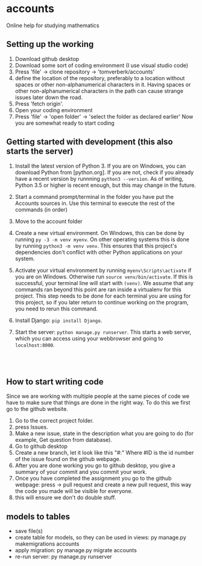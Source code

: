 # accounts
Online help for studying mathematics

## Setting up the working
1. Download github desktop
1. Download some sort of coding environment (I use visual studio code)
1. Press 'file' -> clone repository -> 'tomverberk/accounts'
1. define the location of the repository, preferably to a location without spaces or other non-alphanumerical characters in it. Having spaces or other non-alphanumerical characters in the path can cause strange issues later down the road.
1. Press 'fetch origin'.
1. Open your coding environment
1. Press 'file' -> 'open folder' -> 'select the folder as declared earlier'
Now you are somewhat ready to start coding


## Getting started with development (this also starts the server)

1. Install the latest version of Python 3. If you are on Windows, you can download Python from [python.org]. If you are not, check if you already have a recent version by runnning `python3 --version`. As of writing, Python 3.5 or higher is recent enough, but this may change in the future.
1. Start a command prompt/terminal in the folder you have put the Accounts sources in. Use this terminal to execute the rest of the commands (in order)
1. Move to the account folder
1. Create a new virtual environment. On Windows, this can be done by running `py -3 -m venv myenv`. On other operating systems this is done by running `python3 -m venv venv`. This ensures that this project's dependencies don't conflict with other Python applications on your system.
1. Activate your virtual environment by running `myenv\Scripts\activate` if you are on Windows. Otherwise run `source venv/bin/activate`. If this is successful, your terminal line will start with `(venv)`. We assume that any commands ran beyond this point are ran inside a virtualenv for this project. This step needs to be done for each terminal you are using for this project, so if you later return to continue working on the program, you need to rerun this command.
1. Install Django: `pip install Django`. 

1. Start the server: `python manage.py runserver`. This starts a web server, which you can access using your webbrowser and going to `localhost:8000`.

<br/><br/>

## How to start writing code
Since we are working with multiple people at the same pieces of code we have to make sure that things are done in the right way.
To do this we first go to the github website.
1. Go to the correct project folder.
1. press Issues.
1. Make a new issue, state in the description what you are going to do (for example, Get question from database).
1. Go to github desktop
1. Create a new branch, let it look like this "#<ID>:<Description>" Where #ID is the id number of the issue found on the github webpage.
1. After you are done working you go to github desktop, you give a summary of your commit and you commit your work.
1. Once you have completed the assignment you   go to the github webpage: press -> pull request and create a new pull request, this way the code you made will be visible for everyone.
1. this will ensure we don't do double stuff.



## models to tables
- save file(s)
- create table for models, so they can be used in views: py manage.py makemigrations accounts
- apply migration: py manage.py migrate accounts
- re-run server: py manage.py runserver
